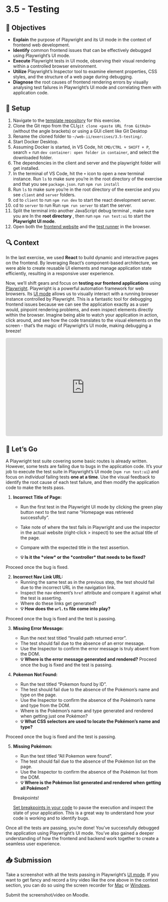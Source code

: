 # 3.5 - Testing

## 🎯 Objectives

- **Explain** the purpose of Playwright and its UI mode in the context of frontend web development.
- **Identify** common frontend issues that can be effectively debugged using Playwright’s UI mode.
- **Execute** Playwright tests in UI mode, observing their visual rendering within a controlled browser environment.
- **Utilize** Playwright’s Inspector tool to examine element properties, CSS styles, and the structure of a web page during debugging.
- **Diagnose** the root causes of frontend rendering errors by visually analysing test failures in Playwright’s UI mode and correlating them with application code.

## 🔨 Setup

1. Navigate to the [template repository](https://github.com/JAC-CS-Web-Programming-II-W25/E3.5-Testing-Template) for this exercise. 
2. Clone the Git repo from the CLI`git clone <paste URL from GitHub>` (without the angle brackets) or using a GUI client like Git Desktop
3. Rename the cloned folder to `~/web-ii/exercises/3.5-testing/`.
4. Start Docker Desktop.
5. Assuming Docker is started, in VS Code, hit `CMD/CTRL + SHIFT + P`, search + run `dev container: open folder in container`, and select the downloaded folder.
6. The dependencies in the client and server and the playwright folder will get installed.
7. In the terminal of VS Code, hit the `+` icon to open a new terminal instance. Run `ls` to make sure you’re in the root directory of the exercise and that you see `package.json`. run `npm run install`
8. Run `ls` to make sure you’re in the root directory of the exercise and you see `client` and `server` folders.
9. cd to `client` to run `npm run dev` to start the react development server.
10. cd to `server` to run Run `npm run server` to start the server.
11. Split the terminal into another JavaScript debug terminal , make sure you are In the **root directory** , then run `npm run test:ui` to start the **Playwright UI mode**.
12. Open both the [frontend website](http://localhost:5173/) and the [test runner](http://localhost:3001/) in the browser.

## 🔍 Context

In the last exercise, we used **React** to build dynamic and interactive pages on the frontend. By leveraging React’s component-based architecture, we were able to create reusable UI elements and manage application state efficiently, resulting in a responsive user experience.

Now, we’ll shift gears and focus on **testing our frontend applications** using [Playwright](https://playwright.dev/). Playwright is a powerful automation framework for web browsers. Its [UI mode](https://playwright.dev/docs/test-ui-mode) allows us to visually interact with a running browser instance controlled by Playwright. This is a fantastic tool for debugging frontend issues because we can see the application exactly as a user would, pinpoint rendering problems, and even inspect elements directly within the browser. Imagine being able to watch your application in action, click around, and see how the code translates to the visual elements on the screen - that’s the magic of Playwright’s UI mode, making debugging a breeze!

<div style="position:relative; width:100%; height:0px; padding-bottom:62.500%;">
	<iframe allow="fullscreen;autoplay" allowfullscreen height="100%" src="https://pdmelo.github.io/4W6-Winter-2025/images/3.3.1-playwright" width="100%" style="border:none; width:100%; height:100%; position:absolute; left:0px; top:0px; overflow:hidden; border-radius: 5px; ">
	</iframe>
</div>




## 🚦 Let’s Go

A Playwright test suite covering some basic routes is already written. However, some tests are failing due to bugs in the application code. It’s your job to execute the test suite in Playwright’s UI mode (`npm run test:ui`) and focus on *individual* failing tests **one at a time**. Use the visual feedback to identify the root cause of each test failure, and then modify the application code to make the tests pass.

1. **Incorrect Title of Page:**

   - Run the first test in the Playwright UI mode by clicking the green play button next to the test name “Homepage was retrieved successfully”.

   - Take note of where the test fails in Playwright and use the inspector in the actual website (right-click > inspect) to see the actual title of the page.

   - Compare with the expected title in the test assertion.

   - **💡 Is it the \*view\* or the \*controller\* that needs to be fixed?**


 Proceed once the bug is fixed.

2. **Incorrect Nav Link URL:**
   - Running the same test as in the previous step, the test should fail due to the incorrect URL in the navigation link.
   - Inspect the nav element’s `href` attribute and compare it against what the test is asserting.
   - Where do these links get generated?
   - **💡 How does the `url.ts` file come into play?**

 Proceed once the bug is fixed and the test is passing.

3. **Missing Error Message:**

   - Run the next test titled “Invalid path returned error”.
   - The test should fail due to the absence of an error message.
   - Use the Inspector to confirm the error message is truly absent from the DOM.
   - **💡 Where is the error message generated and rendered?**
    Proceed once the bug is fixed and the test is passing.
   
4. **Pokemon Not Found:**

   - Run the test titled “Pokemon found by ID”.
   - The test should fail due to the absence of the Pokémon’s name and type on the page.
   - Use the Inspector to confirm the absence of the Pokémon’s name and type from the DOM.
   - Where is the Pokémon’s name and type generated and rendered when getting just one Pokémon?
   - **💡 What CSS selectors are used to locate the Pokémon’s name and type?**

 Proceed once the bug is fixed and the test is passing.

5. **Missing Pokémon:**

   - Run the test titled “All Pokemon were found”.
   - The test should fail due to the absence of the Pokémon list on the page.
   - Use the Inspector to confirm the absence of the Pokémon list from the DOM.
   - **💡 Where is the Pokémon list generated and rendered when getting all Pokémon?**

   Breakpoints!

   [Set breakpoints in your code](https://pdmelo.github.io/4W6-Winter-2025/#/Guides/debugging) to pause the execution and inspect the state of your application. This is a great way to understand how your code is working and to identify bugs.

Once all the tests are passing, you’re done! You’ve successfully debugged the application using Playwright’s UI mode. You’ve also gained a deeper understanding of how the frontend and backend work together to create a seamless user experience.

## 📥 Submission

Take a screenshot with all the tests passing in Playwright’s [UI mode](http://localhost:3001/). If you want to get fancy and record a tiny video like the one above in the context section, you can do so using the screen recorder for [Mac](https://support.apple.com/en-us/102618) or [Windows](https://www.microsoft.com/en-us/windows/learning-center/how-to-record-screen-windows-11).

Submit the screenshot/video on Moodle.